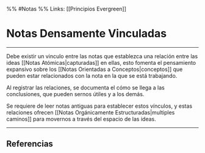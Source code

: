 %% #Notas %%
Links: [[Principios Evergreen]]

# Notas Densamente Vinculadas
---

Debe existir un vinculo entre las notas que establezca una relación entre las ideas [[Notas Atómicas|capturadas]] en ellas, esto fomenta el pensamiento expansivo sobre los [[Notas Orientadas a Conceptos|conceptos]] que pueden estar relacionados con la nota en la que se está trabajando.

Al registrar las relaciones, se documenta el cómo se llega a las conclusiones, que pueden sernos útiles y a los demás.

Se requiere de leer notas antiguas para establecer estos vínculos, y estas relaciones ofrecen [[Notas Orgánicamente Estructuradas|multiples caminos]] para movernos a través del espacio de las ideas.

---

## Referencias